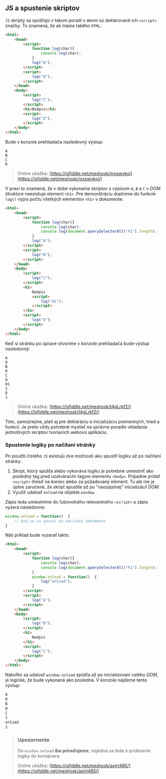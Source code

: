 ## JS a spustenie skriptov
 
`JS` skripty sa spúšťajú v takom poradí v akom sú deklarované ich `<script>`
 značky. To znamená, že ak máme takého `HTML`:

```html
<html>
    <head>
        <script>
            function log(char){
                console.log(char);    
            }
            log("A");
        </script>
        <script>
            log("B");
        </script>
    </head>
    <body>
        <script>
            log("C");
        </script>
        <h1>Nadpis</h1>
        <script>
            log("D");
        </script>
    </body>
</html>
```
Bude v konzole prehliadača nasledovný výstup:

```
A
B
C
D
```

> Online ukážka: [https://jsfiddle.net/meshosk/mxswvkoj](https://jsfiddle.net/meshosk/mxswvkoj/)

V praxi to znamená, že v dobe vykonania skriptov s výpisom `A`, `B` a `C` v _DOM štruktúre_ neexistuje element `<h1>`. Pre demonštráciu doplníme do funkcie `log()` výpis počtu všetkých elementov `<h1>` v dokumente:

```html
<html>
    <head>
        <script>
            function log(char){
                console.log(char);
                console.log(document.querySelectorAll("h1").length);
            }
            log("A");
        </script>
        <script>
            log("B");
        </script>
    </head>
    <body>
        <script>
            log("C");
        </script>
        <h1>
            Nadpis
            <script>
                log("H1");
            </script>
        </h1>
        <script>
            log("D");
        </script>
    </body>
</html>
```
Keď si stránku po úprave otvoríme v konzole prehliadača bude výstup nasledovný:
```
A
0
B
0
C
0
H1
1
D
1
```

> Online ukážka: [https://jsfiddle.net/meshosk/t4gLrkf2/](https://jsfiddle.net/meshosk/t4gLrkf2/)

Toto, samozrejme, platí aj pre deklaráciu a inicializáciu premenných, tried a funkcií. Je preto vždy potrebné myslieť na správne poradie vkladania jednotlivých skriptov tvoriacich webovú aplikáciu.

### Spustenie logiky po načítaní stránky

Pri použití čistého `JS` existujú dve možnosti ako spustiť logiku až po načítaní stránky:

1. Skript, ktorý spúšťa alebo vykonáva logiku je potrebné umiestniť ako posledný tag pred uzatváracím tagom elementu `<body>`. Prípadne pridať `<script>` ihneď na koniec alebo za požadovaný element. Tu ale nie je úplne zaručené, že skript spustíte až po "naozajstnej" inicializácií _DOM_.
2. Využiť udalosť `onload` na objekte `window`

Zápis teda umiestníme do ľubovolného relevantného `<script>` a zápis vyzerá následovne:

```javascript
window.onload = function()  {
    // kod co sa spusti po nacitani dokumentu    
}
```

Náš príklad bude vyzerať takto:

```html
<html>
    <head>
        <script>
            function log(char){
                console.log(char);
                console.log(document.querySelectorAll("h1").length);
            }
            window.onload = function()  {
                log("onload");
            }
        </script>
        <script>
            log("A");
        </script>
    </head>
    <body>
        <script>
            log("B");
        </script>
        <h1>
            Nadpis
        </h1>
        <script>
            log("C");
        </script>
    </body>
</html>
```
Nakoľko sa udalosť `window.onload` spúšťa až po inicializovaní celého _DOM_, je logické, že bude vykonaná ako posledná. V konzole nájdeme tento výstup:

```html
A
0
B
0
C
1
onload
1
```

> ### Upozornenie
> Do `window.onload` __iba priraďujeme__, nejedná sa teda o pridávanie logiky do kontajnera. 


> Online ukážka: [https://jsfiddle.net/meshosk/aojrt485/](https://jsfiddle.net/meshosk/aojrt485/)